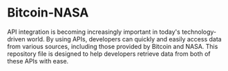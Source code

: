 # Bitcoin-NASA
API integration is becoming increasingly important in today's technology-driven world. By using APIs, developers can quickly and easily access data from various sources, including those provided by Bitcoin and NASA. This repository file is designed to help developers retrieve data from both of these APIs with ease.
